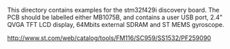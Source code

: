 This directory contains examples for the stm32f429i discovery board.
The PCB should be labelled either MB1075B, and contains a user USB
port, 2.4" QVGA TFT LCD display, 64Mbits external SDRAM and ST MEMS gyroscope.

http://www.st.com/web/catalog/tools/FM116/SC959/SS1532/PF259090

